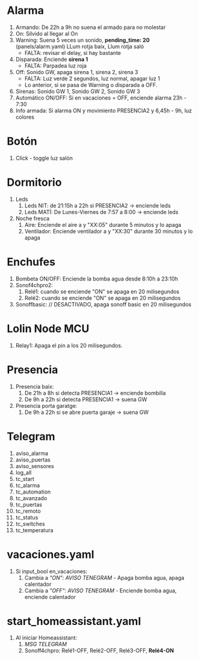 # Alarma

1. Armando: De 22h a 9h no suena el armado para no molestar
2. On: Silvido al llegar al On
3. Warning: Suena 5 veces un sonido, **pending_time: 20** (panels/alarm.yaml)
   LLum rotja baix, Llum rotja saló
    - FALTA: revisar el delay, si hay bastante
4. Disparada: Enciende **sirena 1**
    - FALTA: Parpadea luz roja
5. Off: Sonido GW, apaga sirena 1, sirena 2, sirena 3
    - FALTA: Luz verde 2 segundos, luz normal, apagar luz 1
    - Lo anterior, si se pasa de Warning o disparada a OFF.
6. Sirenas: Sonido GW 1, Sonido GW 2, Sonido GW 3
7. Automático ON/OFF: Si en vacaciones = OFF, enciende alarma 23h - 7:30
8. Info armada: Si alarma ON y movimiento PRESENCIA2 y 6,45h - 9h, luz colores

# Botón

1. Click - toggle luz salón

# Dormitorio

1. Leds
    1. Leds NIT: de 21:15h a 22h si PRESENCIA2 -> enciende leds
    2. Leds MATÍ: De Lunes-Viernes de 7:57 a 8:00 -> enciende leds
2. Noche fresca
    1. Aire: Enciende el aire a y "XX:05" durante 5 minutos y lo apaga
    2. Ventilador: Enciende ventilador a y "XX:30" durante 30 minutos y lo apaga

# Enchufes

1. Bombeta ON/OFF: Enciende la bomba agua desde 8:10h a 23:10h
2. Sonof4chpro2:
    1. Relé1: cuando se enciende "ON" se apaga en 20 milisegundos
    2. Relé2: cuando se enciende "ON" se apaga en 20 milisegundos
3. Sonoffbasic: // DESACTIVADO, apaga sonoff basic en 20 milisegundos

# Lolin Node MCU

1. Relay1: Apaga el pin a los 20 milisegundos.

# Presencia

1. Presencia baix:
    1. De 21h a 8h si detecta PRESENCIA1 -> enciende bombilla
    2. De 9h a 22h si detecta PRESENCIA1 -> suena GW
2. Presencia porta garatge:
    1. De 9h a 22h si se abre puerta garaje -> suena GW

# Telegram

1.  aviso_alarma
2.  aviso_puertas
3.  aviso_sensores
4.  log_all
5.  tc_start
6.  tc_alarma
7.  tc_automation
8.  tc_avanzado
9.  tc_puertas
10. tc_remoto
11. tc_status
12. tc_switches
13. tc_temperatura

# vacaciones.yaml

1. Si input_bool en_vacaciones:
    1. Cambia a *"ON": AVISO TENEGRAM* - Apaga bomba agua, apaga calentador
    2. Cambia a *"OFF": AVISO TENEGRAM* - Enciende bomba agua, enciende calentador

# start_homeassistant.yaml

1. Al iniciar Homeassistant: 
    1. *MSG TELEGRAM*
    2. Sonoff4chpro: Relé1-OFF, Relé2-OFF, Relé3-OFF, **Relé4-ON**
